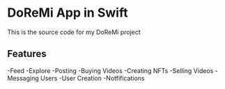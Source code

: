 # DoReMi App in Swift

This is the source code for my DoReMi project

## Features
-Feed
-Explore
-Posting
-Buying Videos
-Creating NFTs
-Selling Videos
-Messaging Users
-User Creation
-Notfifications

